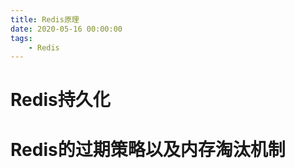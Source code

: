 ```yaml
---
title: Redis原理
date: 2020-05-16 00:00:00
tags:
    - Redis
---
```



# Redis持久化  



# Redis的过期策略以及内存淘汰机制  










